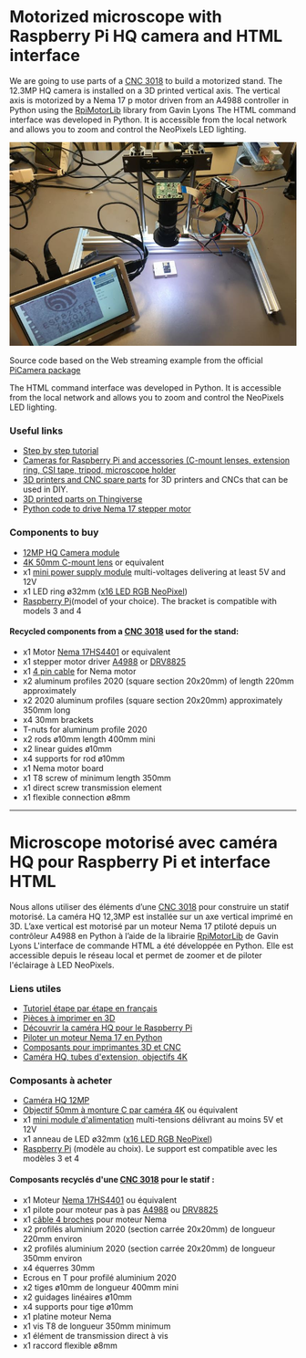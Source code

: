 # Motorized microscope with Raspberry Pi HQ camera and HTML interface
We are going to use parts of a [CNC 3018](https://amzn.to/3jST8Bs) to build a motorized stand. The 12.3MP HQ camera is installed on a 3D printed vertical axis. The vertical axis is motorized by a Nema 17 p motor driven from an A4988 controller in Python using the [RpiMotorLib](https://github.com/gavinlyonsrepo/RpiMotorLib) library from Gavin Lyons
The HTML command interface was developed in Python. It is accessible from the local network and allows you to zoom and control the NeoPixels LED lighting.

![microscope](pictures/raspberry%20pi%20hq%20camera%20microscope.jpg)

Source code based on the Web streaming example from the official [PiCamera package](http://picamera.readthedocs.io/en/latest/recipes2.html#web-streaming)

The HTML command interface was developed in Python. It is accessible from the local network and allows you to zoom and control the NeoPixels LED lighting.

### Useful links
* [Step by step tutorial](https://diyprojects.io/motorized-microscope-hq-camera-raspberry-pi-python-html-interface/)
* [Cameras for Raspberry Pi and accessories (C-mount lenses, extension ring, CSI tape, tripod, microscope holder](https://diyprojects.io/price-csi-cameras-raspberry-pi-hq-cmount-camera-8mp-noir-5mp-ribon-lens-tripod-microscope/)
* [3D printers and CNC spare parts](https://diyprojects.io/components-diy-3d-printer-profiles-tnut-nema-17-a4899/) for 3D printers and CNCs that can be used in DIY.
* [3D printed parts on Thingiverse](https://www.thingiverse.com/thing:4641573)
* [Python code to drive Nema 17 stepper motor](https://diyprojects.io/drive-nema-17-stepper-motor-rpimotorlib-python-library-a4988/)

### Components to buy
* [12MP HQ Camera module](https://s.click.aliexpress.com/e/_ArT8CJ)
* [4K 50mm C-mount lens](https://s.click.aliexpress.com/e/_ACyuyb) or equivalent
* x1 [mini power supply module](https://www.banggood.com/fr/search/power-supply-module-5v-12v/0-0-0-1-1-60-0-price-0-0_p-2.html?p=RA18043558422201601Y) multi-voltages delivering at least 5V and 12V
* x1 LED ring ø32mm ([x16 LED RGB NeoPixel](https://amzn.to/34Nm9KG))
* [Raspberry Pi](https://amzn.to/2TJ5txu)(model of your choice). The bracket is compatible with models 3 and 4

#### Recycled components from a [CNC 3018](https://amzn.to/3oQmzrC) used for the stand:

* x1 Motor [Nema 17HS4401](https://amzn.to/37Z5YMi) or equivalent
* x1 stepper motor driver [A4988](https://amzn.to/2TLUrHL) or [DRV8825](https://amzn.to/3jKHZCI)
* x1 [4 pin cable](https://amzn.to/3mPEg8Z) for Nema motor
* x2 aluminum profiles 2020 (square section 20x20mm) of length 220mm approximately
* x2 2020 aluminum profiles (square section 20x20mm) approximately 350mm long
* x4 30mm brackets
* T-nuts for aluminum profile 2020
* x2 rods ø10mm length 400mm mini
* x2 linear guides ø10mm
* x4 supports for rod ø10mm
* x1 Nema motor board
* x1 T8 screw of minimum length 350mm
* x1 direct screw transmission element
* x1 flexible connection ø8mm

_____
# Microscope motorisé avec caméra HQ pour Raspberry Pi et interface HTML
Nous allons utiliser des éléments d’une [CNC 3018](https://amzn.to/3jST8Bs) pour construire un statif motorisé. La caméra HQ 12,3MP est installée sur un axe vertical imprimé en 3D. L’axe vertical est motorisé par un moteur Nema 17 ptiloté depuis un contrôleur A4988 en Python à l’aide de la librairie [RpiMotorLib](https://github.com/gavinlyonsrepo/RpiMotorLib) de Gavin Lyons
L'interface de commande HTML a été développée en Python. Elle est accessible depuis le réseau local et permet de zoomer et de piloter l'éclairage à LED NeoPixels.

### Liens utiles
* [Tutoriel étape par étape en français](https://projetsdiy.fr/microscope-motorise-camera-hq-raspberrypi-interface-html/)
* [Pièces à imprimer en 3D](https://www.thingiverse.com/thing:4641573)
* [Découvrir la caméra HQ pour le Raspberry Pi](https://www.framboise314.fr/camera-hq-12-megapixel-pour-le-raspberry-pi-partie-1-2/)
* [Piloter un moteur Nema 17 en Python](https://projetsdiy.fr/raspberry-pi-piloter-un-moteur-pas-a-pas-nema-17-avec-la-librairie-rpimotorlib-python-pour-a4988/)
* [Composants pour imprimantes 3D et CNC](https://projetsdiy.fr/composants-imprimantes-3d-cnc-diy-profiles-ecrout-nema-17-a4899/)
* [Caméra HQ, tubes d'extension, objectifs 4K](https://projetsdiy.fr/prix-camera-raspberrypi-5mp-8mp-noir-hq-12mp-monture-c/)

### Composants à acheter
* [Caméra HQ 12MP](https://s.click.aliexpress.com/e/_ArT8CJ)
* [Objectif 50mm à monture C par caméra 4K](https://s.click.aliexpress.com/e/_ACyuyb) ou équivalent
* x1 [mini module d'alimentation](https://www.banggood.com/fr/search/power-supply-module-5v-12v/0-0-0-1-1-60-0-price-0-0_p-2.html?p=RA18043558422201601Y) multi-tensions délivrant au moins 5V et 12V
* x1 anneau de LED ø32mm ([x16 LED RGB NeoPixel](https://amzn.to/323tK67))
* [Raspberry Pi](https://amzn.to/2TJ5txu) (modèle au choix). Le support est compatible avec les modèles 3 et 4

#### Composants recyclés d'une [CNC 3018](https://amzn.to/3265osk) pour le statif :

* x1 Moteur [Nema 17HS4401](https://amzn.to/383fWMw) ou équivalent
* x1 pilote pour moteur pas à pas [A4988](https://amzn.to/2Gk0BM9) ou [DRV8825](https://amzn.to/3jPm79k)
* x1 [câble 4 broches](https://amzn.to/324gQ7D) pour moteur Nema
* x2 profilés aluminium 2020 (section carrée 20x20mm) de longueur 220mm environ
* x2 profilés aluminium 2020 (section carrée 20x20mm) de longueur 350mm environ
* x4 équerres 30mm
* Ecrous en T pour profilé aluminium 2020
* x2 tiges ø10mm de longueur 400mm mini
* x2 guidages linéaires ø10mm
* x4 supports pour tige ø10mm
* x1 platine moteur Nema
* x1 vis T8 de longueur 350mm minimum
* x1 élément de transmission direct à vis
* x1 raccord flexible ø8mm

